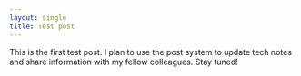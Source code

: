 ```yaml
---
layout: single
title: Test post
---
```

This is the first test post. I plan to use the post system to update tech notes and share information with my fellow colleagues. Stay tuned!

